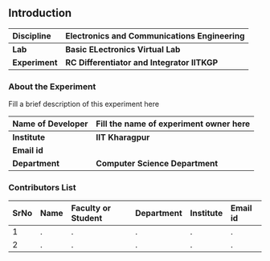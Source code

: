 ## Introduction


<b>Discipline | <b>Electronics and Communications Engineering
:--|:--|
<b> Lab | <b> Basic ELectronics Virtual Lab
<b> Experiment|     <b> RC Differentiator and Integrator IITKGP

### About the Experiment 

Fill a brief description of this experiment here

<b>Name of Developer | <b> Fill the name of experiment owner here 
:--|:--|
<b> Institute | <b> IIT Kharagpur  
<b> Email id|     <b>  
<b> Department |  <b> Computer Science Department

### Contributors List

SrNo | Name | Faculty or Student | Department| Institute | Email id
:--|:--|:--|:--|:--|:--|
1 | . | . | . | . | .
2 | . | . | . | . | .
